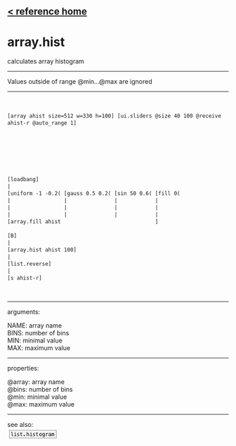 [< reference home](ceammc_lib.html)
---

# array.hist


calculates array histogram

---

Values outside of range @min...@max are ignored<br>


---


```


[array ahist size=512 w=330 h=100] [ui.sliders @size 40 100 @receive ahist-r @auto_range 1]







[loadbang]
|
[uniform -1 -0.2( [gauss 0.5 0.2( [sin 50 0.6( [fill 0(
|                 |               |            |
|                 |               |            |
|                 |               |            |
[array.fill ahist                              ]

[B]
|
[array.hist ahist 100]
|
[list.reverse]
|
[s ahist-r]

            
```

---
arguments:

NAME: array name<br>
BINS: number of bins<br>
MIN: minimal value<br>
MAX: maximum value<br>

---
properties:

@array: array name<br>
@bins: number of
            bins<br>
@min: minimal value<br>
@max: maximum value<br>

---
see also:<br>
[![list.histogram](img/object_list.histogram.png)](list.histogram.html)
